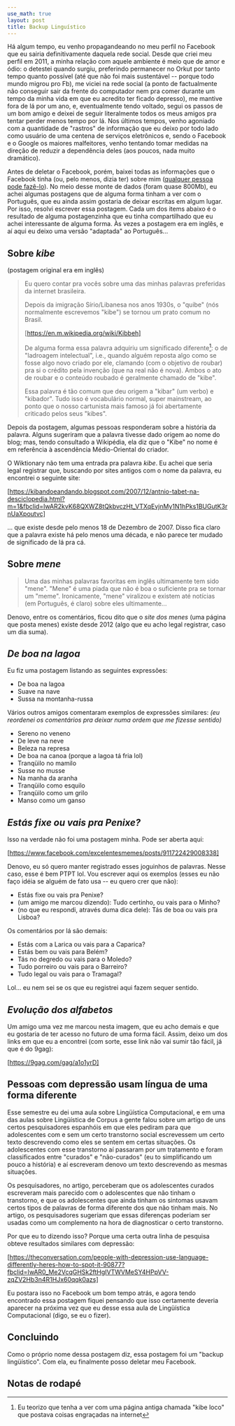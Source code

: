 ```yaml
---
use_math: true
layout: post
title: Backup Linguístico
---
```


Há algum tempo, eu venho propagandeando no meu perfil no Facebook que eu
sairia definitivamente daquela rede social. Desde que criei meu perfil em
2011, a minha relação com aquele ambiente é meio que de amor e ódio: o
detestei quando surgiu, preferindo permanecer no Orkut por tanto tempo quanto
possível (até que não foi mais sustentável -- porque todo mundo migrou pro Fb),
me viciei na rede social (a ponto de factualmente não conseguir sair da frente
do computador nem pra comer durante um tempo da minha vida em que eu acredito
ter ficado depresso), me mantive fora de lá por um ano, e, eventualmente tendo
voltado, segui os passos de um bom amigo e deixei de seguir literalmente todos
os meus amigos pra tentar perder menos tempo por lá. Nos últimos tempos, venho
agoniado com a quantidade de "rastros" de informação que eu deixo por todo lado
como usuário de uma centena de serviços eletrônicos e, sendo o Facebook e o
Google os maiores malfeitores, venho tentando tomar medidas na direção de
reduzir a dependência deles (aos poucos, nada muito dramático).

Antes de deletar o Facebook, porém, baixei todas as informações que o Facebook
tinha (ou, pelo menos, dizia ter) sobre mim
([qualquer pessoa pode fazê-lo](https://www.facebook.com/help/212802592074644)).
No meio desse monte de dados (foram quase 800Mb), eu achei algumas postagens que
de alguma forma tinham a ver com o Português, que eu ainda assim gostaria de
deixar escritas em algum lugar. Por isso, resolvi escrever essa postagem. Cada
um dos items abaixo é o resultado de alguma postagenzinha que eu tinha
compartilhado que eu achei interessante de alguma forma. Às vezes a postagem era
em inglês, e aí aqui eu deixo uma versão "adaptada" ao Português...

Sobre _kibe_
------------

(postagem original era em inglês)

>Eu quero contar pra vocês sobre uma das minhas palavras preferidas da internet
>brasileira.
>
>Depois da imigração Sírio/Libanesa nos anos 1930s, o "quibe" (nós normalmente
>escrevemos "kibe") se tornou um prato comum no Brasil.
>
> [https://en.m.wikipedia.org/wiki/Kibbeh]
>
>De alguma forma essa palavra adquiriu um significado diferente[^1]: o de
>"ladroagem intelectual", i.e., quando alguém reposta algo como se fosse algo
>novo criado por ele, clamando (com o objetivo de roubar) pra si o crédito pela
>invenção (que na real não é nova). Ambos o ato de roubar e o conteúdo roubado
>é geralmente chamado de "kibe".
>
>Essa palavra é tão comum que deu origem a "kibar" (um verbo) e "kibador". Tudo
>isso é vocabulário normal, super mainstream, ao ponto que o nosso cartunista
>mais famoso já foi abertamente criticado pelos seus "kibes".

[^1]: Eu teorizo que tenha a ver com uma página antiga chamada "kibe loco" que
postava coisas engraçadas na internet


Depois da postagem, algumas pessoas responderam sobre a história da palavra.
Alguns sugeriram que a palavra tivesse dado origem ao nome do blog; mas, tendo
consultado a Wikipédia, ela diz que o "Kibe" no nome é em referência à
ascendência Médio-Oriental do criador.

O Wiktionary não tem uma entrada pra palavra _kibe_. Eu achei que seria legal
registrar que, buscando por sites antigos com o nome da palavra, eu encontrei
o seguinte site:

[https://kibandoeandando.blogspot.com/2007/12/antnio-tabet-na-desciclopedia.html?m=1&fbclid=IwAR2kvK68QXWZ8tQkbvczHt_VTXqEvjnMy1N1hPks1BUGutK3rnUaXpoutvc]

... que existe desde pelo menos 18 de Dezembro de 2007. Disso fica claro que a
palavra existe há pelo menos uma década, e não parece ter mudado de significado
de lá pra cá.


Sobre _mene_
------------

>Uma das minhas palavras favoritas em inglês ultimamente tem sido "mene".
>"Mene" é uma piada que não é boa o suficiente pra se tornar um "meme".
>Ironicamente, "mene" viralizou e existem até notícias (em Português, é claro)
>sobre eles ultimamente...

Denovo, entre os comentários, ficou dito que o _site dos menes_ (uma página
que posta menes) existe desde 2012 (algo que eu acho legal registrar, caso um
dia suma).


_De boa na lagoa_
-----------------

Eu fiz uma postagem listando as seguintes expressões:

 * De boa na lagoa
 * Suave na nave
 * Sussa na montanha-russa

Vários outros amigos comentaram exemplos de expressões similares:
_(eu reordenei os comentários pra deixar numa ordem que me fizesse sentido)_

 * Sereno no veneno
 * De leve na neve
 * Beleza na represa
 * De boa na canoa (porque a lagoa tá fria lol)
 * Tranqüilo no mamilo
 * Susse no musse
 * Na manha da aranha
 * Tranqüilo como esquilo
 * Tranqüilo como um grilo
 * Manso como um ganso


_Estás fixe ou vais pra Penixe?_
--------------------------------

Isso na verdade não foi uma postagem minha. Pode ser aberta aqui:

[https://www.facebook.com/excelentesmemes/posts/911722429008338]

Denovo, eu só quero manter registrado esses joguinhos de palavras. Nesse caso,
esse é bem PTPT lol. Vou escrever aqui os exemplos (esses eu não faço idéia se
alguém de fato usa -- eu quero crer que não):

 * Estás fixe ou vais pra Penixe?
 * (um amigo me marcou dizendo): Tudo certinho, ou vais para o Minho?
 * (no que eu respondi, através duma dica dele): Tás de boa ou vais pra Lisboa?

Os comentários por lá são demais:

 * Estás com a Larica ou vais para a Caparica?
 * Estás bem ou vais para Belém?
 * Tás no degredo ou vais para o Moledo?
 * Tudo porreiro ou vais para o Barreiro?
 * Tudo legal ou vais para o Tramagal?

Lol... eu nem sei se os que eu registrei aqui fazem sequer sentido.


_Evolução dos alfabetos_
------------------------

Um amigo uma vez me marcou nesta imagem, que eu acho demais e que eu gostaria
de ter acesso no futuro de uma forma fácil. Assim, deixo um dos links em que
eu a encontrei (com sorte, esse link não vai sumir tão fácil, já que é do 9gag):

[https://9gag.com/gag/a1o1yrD]


Pessoas com depressão usam língua de uma forma diferente
--------------------------------------------------------

Esse semestre eu dei uma aula sobre Lingüística Computacional, e em uma das
aulas sobre Lingüística de Corpus a gente falou sobre um artigo de uns certos
pesquisadores espanhóis em que eles pediram para que adolescentes com e sem
um certo transtorno social escrevessem um certo texto descrevendo como eles
se sentem em certas situações. Os adolescentes com esse transtorno aí passaram
por um tratamento e foram classificados entre "curados" e "não-curados" (eu to
simplificando um pouco a história) e aí escreveram denovo um texto descrevendo
as mesmas situações.

Os pesquisadores, no artigo, perceberam que os adolescentes curados escreveram
mais parecido com o adolescentes que não tinham o transtorno, e que os
adolescentes que ainda tinham os sintomas usavam certos tipos de palavras de
forma diferente dos que não tinham mais. No artigo, os pesquisadores sugeriam
que essas diferenças poderiam ser usadas como um complemento na hora de
diagnosticar o certo transtorno.

Por que eu to dizendo isso? Porque uma certa outra linha de pesquisa obteve
resultados similares com depressão:

[https://theconversation.com/people-with-depression-use-language-differently-heres-how-to-spot-it-90877?fbclid=IwAR0_Me2VcqGHSk2ftHgIVTWVMeSY4HPpVV-zqZV2Hb3n4R1HJx60qqk0azs]

Eu postara isso no Facebook um bom tempo atrás, e agora tendo encontrado essa
postagem fiquei pensando que isso certamente deveria aparecer na próxima vez
que eu desse essa aula de Lingüística Computacional (digo, se eu o fizer).


Concluindo
----------

Como o próprio nome dessa postagem diz, essa postagem foi um "backup
lingüístico". Com ela, eu finalmente posso deletar meu Facebook.


Notas de rodapé
---------------


